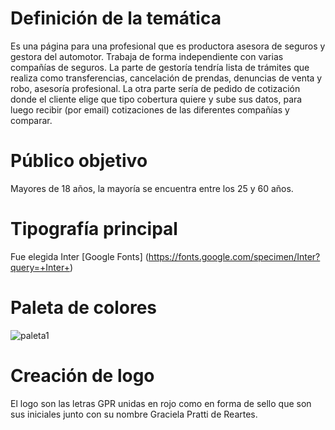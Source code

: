 # Definición de la temática
Es una página para una profesional que es productora asesora de seguros y gestora del automotor. Trabaja de forma independiente con varias compañías de seguros. 
La parte de gestoría tendría lista de trámites que realiza como transferencias, cancelación de prendas, denuncias de venta y robo, asesoría profesional.
La otra parte sería de pedido de cotización donde el cliente elige que tipo cobertura quiere y sube sus datos, para luego recibir (por email) cotizaciones de las diferentes compañías y comparar.

# Público objetivo
Mayores de 18 años, la mayoría se encuentra entre los 25 y 60 años.

# Tipografía principal
Fue elegida Inter [Google Fonts] (https://fonts.google.com/specimen/Inter?query=+Inter+)

# Paleta de colores
![paleta1](https://user-images.githubusercontent.com/110635589/184995481-8264bc72-0a4b-42a1-96f6-583e95e2969b.png)

# Creación de logo
El logo son las letras GPR unidas en rojo como en forma de sello que son sus iniciales junto con su nombre Graciela Pratti de Reartes.
